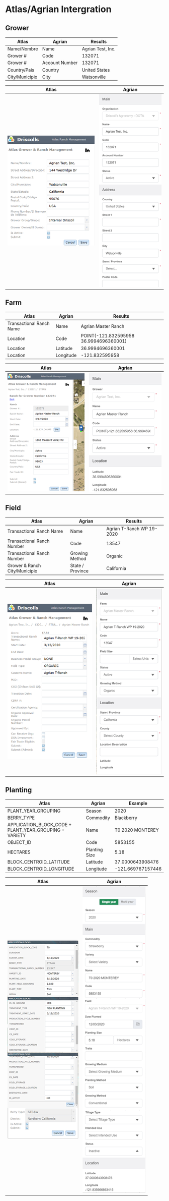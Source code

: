 
# Atlas/Agrian Intergration

## **Grower**

| Atlas             | Agrian                | Results            |
| ----------------- | -----------------     | -------------------|
| Name/Nombre       | Name                  | Agrian Test, Inc.  |
| Grower #          | Code                  | 132071             |
| Grower #          | Account Number        | 132071             |
| Country/Pais      | Country               | United States      |
| City/Municipio    | City                  | Watsonville        |

| Atlas                 | Agrian                     |
| -----------------     | -----------------          |
| ![0-test](/screenshots/final/0-test.png?raw=true) | ![2-test](/screenshots/final/2-test.png?raw=true) |

## **Farm**

| Atlas             |  Agrian            | Results               |
| ----------------- | -----------------  | -----------------     |
| Transactional Ranch Name | Name        | Agrian Master Ranch    |
| Location    | Code               | POINT(-121.832595958 36.9994696360001) |
| Location    | Latitude           | 36.9994696360001      |
| Location    | Longitude          | -121.832595958        |

| Atlas                 | Agrian                     |
| -----------------     | -----------------          |
|  ![9-test](/screenshots/final/9-test.png?raw=true) | ![4-test](/screenshots/final/4-test.png?raw=true) |

## **Field**

| Atlas                 | Agrian                     | Results               |
| -----------------     | -----------------          | -----------------     |
| Transactional Ranch Name | Name                    | Agrian T-Ranch WP 19-2020     |
| Transactional Ranch Number | Code                  | 13547                 |
| Transactional Ranch Number | Growing Method        | Organic               |
| Grower & Ranch City/Municipio | State / Province   | California         |

| Atlas                 | Agrian                     |
| -----------------     | -----------------          |
| ![5-test](/screenshots/final/5-test.png?raw=true) | ![6-test](/screenshots/final/6-test.png?raw=true) |

## **Planting**

| Atlas                 | Agrian                | Example               |
| -----------------     | -----------------     | -----------------     |
| PLANT_YEAR_GROUPING   | Season                | 2020                  |
| BERRY_TYPE            | Commodity             | Blackberry            |
| APPLICATION_BLOCK_CODE + PLANT_YEAR_GROUPING + VARIETY | Name  | T0 2020 MONTEREY |
| OBJECT_ID             | Code                  | 5853155               |
| HECTARES              | Planting Size         | 5.18                    |
| BLOCK_CENTROID_LATITUDE | Latitude            | 37.0000643908476  |
| BLOCK_CENTROID_LONGITUDE | Longitude          | -121.669767157446     |

| Atlas                 | Agrian                     |
| -----------------     | -----------------          |
| ![7-test](/screenshots/final/7-test.png?raw=true) | ![8-test](/screenshots/final/8-test.png?raw=true) |